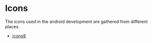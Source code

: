 # Icons

The icons used in the android development are gathered from different places.

* [icons8](https://icons8.com/icons)

